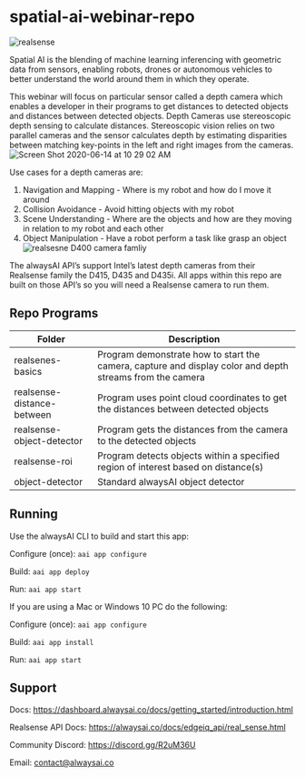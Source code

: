 # spatial-ai-webinar-repo
![realsense](https://user-images.githubusercontent.com/21957723/84605370-8a0e5300-ae51-11ea-93e9-9c1115935662.jpeg)

Spatial AI is the blending of machine learning inferencing with geometric data from sensors, enabling  robots, drones or autonomous vehicles to better understand the world around them in which they operate.

This webinar will focus on particular sensor called a depth camera which enables a developer in their programs to get distances to detected objects and distances between detected objects.  Depth Cameras use stereoscopic depth sensing to calculate distances.  Stereoscopic vision relies on two parallel cameras and the sensor calculates depth by estimating disparities between matching key-points in the left and right images from the cameras.
![Screen Shot 2020-06-14 at 10 29 02 AM](https://user-images.githubusercontent.com/21957723/84605475-65ff4180-ae52-11ea-8767-79555c73ee0f.png)

Use cases for a depth cameras are:
1. Navigation and Mapping - Where is my robot and how do I move it around
2. Collision Avoidance - Avoid hitting objects with my robot
3. Scene Understanding - Where are the objects and how are they moving in relation to my robot and each other
4. Object Manipulation - Have a robot perform a task like grasp an object
![realsesne D400 camera famliy](https://user-images.githubusercontent.com/21957723/84605919-2c303a00-ae56-11ea-968b-efe608c22f28.jpeg)

The alwaysAI API’s support Intel’s latest depth cameras from their Realsense family the D415, D435 and D435i.  All apps within this repo are built on those API’s so you will need a Realsense camera to run them.

## Repo Programs
| Folder                     	| Description                                                                                              	|
|----------------------------	|----------------------------------------------------------------------------------------------------------	|
| realsenes-basics           	| Program demonstrate how to start the camera, capture and display color and depth streams from the camera 	|
| realsense-distance-between 	| Program uses point cloud coordinates to get the distances between detected objects                         	|
| realsense-object-detector  	| Program gets the distances from the camera to the detected objects                                        	|
| realsense-roi              	| Program detects objects within a specified region of interest based on distance(s)                                            	|
| object-detector            	| Standard alwaysAI object detector                                                                        	|
## Running
Use the alwaysAI CLI to build and start this app:

Configure (once): `aai app configure`

Build: `aai app deploy`

Run: `aai app start`

If you are using a Mac or Windows 10 PC do the following:

Configure (once): `aai app configure`

Build: `aai app install`

Run: `aai app start`


## Support
Docs: https://dashboard.alwaysai.co/docs/getting_started/introduction.html

Realsense API Docs: https://alwaysai.co/docs/edgeiq_api/real_sense.html

Community Discord: https://discord.gg/R2uM36U

Email: contact@alwaysai.co
